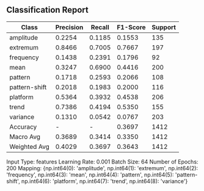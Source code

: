 ## Classification Report

| Class | Precision | Recall | F1-Score | Support |
|-------|-----------|--------|----------|---------|
| amplitude | 0.2254 | 0.1185 | 0.1553 | 135 |
| extremum | 0.8466 | 0.7005 | 0.7667 | 197 |
| frequency | 0.1438 | 0.2391 | 0.1796 | 92 |
| mean | 0.3247 | 0.6900 | 0.4416 | 200 |
| pattern | 0.1718 | 0.2593 | 0.2066 | 108 |
| pattern-shift | 0.2018 | 0.1983 | 0.2000 | 116 |
| platform | 0.5364 | 0.3932 | 0.4538 | 206 |
| trend | 0.7386 | 0.4194 | 0.5350 | 155 |
| variance | 0.1310 | 0.0542 | 0.0767 | 203 |
| Accuracy | - | - | 0.3697 | 1412 |
| Macro Avg | 0.3689 | 0.3414 | 0.3350 | 1412 |
| Weighted Avg | 0.4029 | 0.3697 | 0.3643 | 1412 |

Input Type: features
Learning Rate: 0.001
Batch Size: 64
Number of Epochs: 200
Mapping: {np.int64(0): 'amplitude', np.int64(1): 'extremum', np.int64(2): 'frequency', np.int64(3): 'mean', np.int64(4): 'pattern', np.int64(5): 'pattern-shift', np.int64(6): 'platform', np.int64(7): 'trend', np.int64(8): 'variance'}